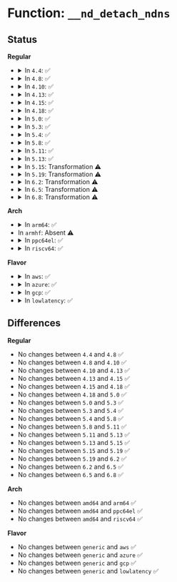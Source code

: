 # Function: <code>__nd_detach_ndns</code>

## Status
<b>Regular</b>
<ul>
<li>
<details>
<summary>In <code>4.4</code>: ✅</summary>

```c
void __nd_detach_ndns(struct device *dev, struct nd_namespace_common **_ndns);
```

**Collision:** Unique Global

**Inline:** No

**Transformation:** False

**Instances:**

```
In drivers/nvdimm/claim.c (ffffffff815a0af0)
Location: drivers/nvdimm/claim.c:20
Inline: False
Direct callers:
  - drivers/nvdimm/claim.c:nd_detach_ndns
  - drivers/nvdimm/btt_devs.c:nd_btt_probe
  - drivers/nvdimm/pfn_devs.c:nd_pfn_probe
```
**Symbols:**

```
ffffffff815a0af0-ffffffff815a0b83: __nd_detach_ndns (STB_GLOBAL)
```
</details>
</li>
<li>
<details>
<summary>In <code>4.8</code>: ✅</summary>

```c
void __nd_detach_ndns(struct device *dev, struct nd_namespace_common **_ndns);
```

**Collision:** Unique Global

**Inline:** No

**Transformation:** False

**Instances:**

```
In drivers/nvdimm/claim.c (ffffffff815f6e40)
Location: drivers/nvdimm/claim.c:21
Inline: False
Direct callers:
  - drivers/nvdimm/claim.c:nd_detach_ndns
  - drivers/nvdimm/btt_devs.c:nd_btt_probe
  - drivers/nvdimm/pfn_devs.c:nd_pfn_probe
  - drivers/nvdimm/dax_devs.c:nd_dax_probe
```
**Symbols:**

```
ffffffff815f6e40-ffffffff815f6ed3: __nd_detach_ndns (STB_GLOBAL)
```
</details>
</li>
<li>
<details>
<summary>In <code>4.10</code>: ✅</summary>

```c
void __nd_detach_ndns(struct device *dev, struct nd_namespace_common **_ndns);
```

**Collision:** Unique Global

**Inline:** No

**Transformation:** False

**Instances:**

```
In drivers/nvdimm/claim.c (ffffffff816250c0)
Location: drivers/nvdimm/claim.c:21
Inline: False
Direct callers:
  - drivers/nvdimm/claim.c:nd_detach_ndns
  - drivers/nvdimm/btt_devs.c:nd_btt_probe
  - drivers/nvdimm/pfn_devs.c:nd_pfn_probe
  - drivers/nvdimm/dax_devs.c:nd_dax_probe
```
**Symbols:**

```
ffffffff816250c0-ffffffff8162514b: __nd_detach_ndns (STB_GLOBAL)
```
</details>
</li>
<li>
<details>
<summary>In <code>4.13</code>: ✅</summary>

```c
void __nd_detach_ndns(struct device *dev, struct nd_namespace_common **_ndns);
```

**Collision:** Unique Global

**Inline:** No

**Transformation:** False

**Instances:**

```
In drivers/nvdimm/claim.c (ffffffff8163a060)
Location: drivers/nvdimm/claim.c:21
Inline: False
Direct callers:
  - drivers/nvdimm/claim.c:nd_namespace_store
  - drivers/nvdimm/claim.c:nd_detach_ndns
```
**Symbols:**

```
ffffffff8163a060-ffffffff8163a101: __nd_detach_ndns (STB_GLOBAL)
```
</details>
</li>
<li>
<details>
<summary>In <code>4.15</code>: ✅</summary>

```c
void __nd_detach_ndns(struct device *dev, struct nd_namespace_common **_ndns);
```

**Collision:** Unique Global

**Inline:** No

**Transformation:** False

**Instances:**

```
In drivers/nvdimm/claim.c (ffffffff816a2c60)
Location: drivers/nvdimm/claim.c:21
Inline: False
Direct callers:
  - drivers/nvdimm/claim.c:nd_namespace_store
  - drivers/nvdimm/claim.c:nd_detach_ndns
```
**Symbols:**

```
ffffffff816a2c60-ffffffff816a2d01: __nd_detach_ndns (STB_GLOBAL)
```
</details>
</li>
<li>
<details>
<summary>In <code>4.18</code>: ✅</summary>

```c
void __nd_detach_ndns(struct device *dev, struct nd_namespace_common **_ndns);
```

**Collision:** Unique Global

**Inline:** No

**Transformation:** False

**Instances:**

```
In drivers/nvdimm/claim.c (ffffffff816dedf0)
Location: drivers/nvdimm/claim.c:21
Inline: False
Direct callers:
  - drivers/nvdimm/claim.c:nd_namespace_store
  - drivers/nvdimm/claim.c:nd_detach_ndns
```
**Symbols:**

```
ffffffff816dedf0-ffffffff816dee8f: __nd_detach_ndns (STB_GLOBAL)
```
</details>
</li>
<li>
<details>
<summary>In <code>5.0</code>: ✅</summary>

```c
void __nd_detach_ndns(struct device *dev, struct nd_namespace_common **_ndns);
```

**Collision:** Unique Global

**Inline:** No

**Transformation:** False

**Instances:**

```
In drivers/nvdimm/claim.c (ffffffff817011d0)
Location: drivers/nvdimm/claim.c:21
Inline: False
Direct callers:
  - drivers/nvdimm/claim.c:nd_namespace_store
  - drivers/nvdimm/claim.c:nd_detach_ndns
```
**Symbols:**

```
ffffffff817011d0-ffffffff8170126f: __nd_detach_ndns (STB_GLOBAL)
```
</details>
</li>
<li>
<details>
<summary>In <code>5.3</code>: ✅</summary>

```c
void __nd_detach_ndns(struct device *dev, struct nd_namespace_common **_ndns);
```

**Collision:** Unique Global

**Inline:** No

**Transformation:** False

**Instances:**

```
In drivers/nvdimm/claim.c (ffffffff8173b050)
Location: drivers/nvdimm/claim.c:13
Inline: False
Direct callers:
  - drivers/nvdimm/claim.c:nd_namespace_store
  - drivers/nvdimm/claim.c:nd_detach_ndns
```
**Symbols:**

```
ffffffff8173b050-ffffffff8173b0ef: __nd_detach_ndns (STB_GLOBAL)
```
</details>
</li>
<li>
<details>
<summary>In <code>5.4</code>: ✅</summary>

```c
void __nd_detach_ndns(struct device *dev, struct nd_namespace_common **_ndns);
```

**Collision:** Unique Global

**Inline:** No

**Transformation:** False

**Instances:**

```
In drivers/nvdimm/claim.c (ffffffff8175ed20)
Location: drivers/nvdimm/claim.c:13
Inline: False
Direct callers:
  - drivers/nvdimm/claim.c:nd_namespace_store
  - drivers/nvdimm/claim.c:nd_detach_ndns
```
**Symbols:**

```
ffffffff8175ed20-ffffffff8175edbf: __nd_detach_ndns (STB_GLOBAL)
```
</details>
</li>
<li>
<details>
<summary>In <code>5.8</code>: ✅</summary>

```c
void __nd_detach_ndns(struct device *dev, struct nd_namespace_common **_ndns);
```

**Collision:** Unique Global

**Inline:** No

**Transformation:** False

**Instances:**

```
In drivers/nvdimm/claim.c (ffffffff8181e700)
Location: drivers/nvdimm/claim.c:13
Inline: False
Direct callers:
  - drivers/nvdimm/claim.c:nd_detach_and_reset
  - drivers/nvdimm/claim.c:nd_detach_ndns
```
**Symbols:**

```
ffffffff8181e700-ffffffff8181e79f: __nd_detach_ndns (STB_GLOBAL)
```
</details>
</li>
<li>
<details>
<summary>In <code>5.11</code>: ✅</summary>

```c
void __nd_detach_ndns(struct device *dev, struct nd_namespace_common **_ndns);
```

**Collision:** Unique Global

**Inline:** No

**Transformation:** False

**Instances:**

```
In drivers/nvdimm/claim.c (ffffffff8182d640)
Location: drivers/nvdimm/claim.c:14
Inline: False
Direct callers:
  - drivers/nvdimm/claim.c:nd_detach_and_reset
  - drivers/nvdimm/claim.c:nd_detach_ndns
```
**Symbols:**

```
ffffffff8182d640-ffffffff8182d6df: __nd_detach_ndns (STB_GLOBAL)
```
</details>
</li>
<li>
<details>
<summary>In <code>5.13</code>: ✅</summary>

```c
void __nd_detach_ndns(struct device *dev, struct nd_namespace_common **_ndns);
```

**Collision:** Unique Global

**Inline:** No

**Transformation:** False

**Instances:**

```
In drivers/nvdimm/claim.c (ffffffff81810930)
Location: drivers/nvdimm/claim.c:14
Inline: False
Direct callers:
  - drivers/nvdimm/claim.c:nd_namespace_store
  - drivers/nvdimm/claim.c:nd_detach_ndns
```
**Symbols:**

```
ffffffff81810930-ffffffff818109cf: __nd_detach_ndns (STB_GLOBAL)
```
</details>
</li>
<li>
<details>
<summary>In <code>5.15</code>: Transformation ⚠️</summary>

```c
void __nd_detach_ndns(struct device *dev, struct nd_namespace_common **_ndns);
```

**Collision:** Unique Global

**Inline:** No

**Transformation:** True

**Instances:**

```
In drivers/nvdimm/claim.c (0)
Location: drivers/nvdimm/claim.c:14
Inline: False
Direct callers:
  - drivers/nvdimm/claim.c:nd_namespace_store
  - drivers/nvdimm/claim.c:nd_detach_ndns
```
**Symbols:**

```
ffffffff81d0b52e-ffffffff81d0b543: __nd_detach_ndns.cold (STB_LOCAL)
ffffffff8189af70-ffffffff8189b01e: __nd_detach_ndns (STB_GLOBAL)
```
</details>
</li>
<li>
<details>
<summary>In <code>5.19</code>: Transformation ⚠️</summary>

```c
void __nd_detach_ndns(struct device *dev, struct nd_namespace_common **_ndns);
```

**Collision:** Unique Global

**Inline:** No

**Transformation:** True

**Instances:**

```
In drivers/nvdimm/claim.c (0)
Location: drivers/nvdimm/claim.c:14
Inline: False
Direct callers:
  - drivers/nvdimm/claim.c:nd_namespace_store
  - drivers/nvdimm/claim.c:nd_detach_ndns
```
**Symbols:**

```
ffffffff81ed43f6-ffffffff81ed440b: __nd_detach_ndns.cold (STB_LOCAL)
ffffffff819e4690-ffffffff819e4751: __nd_detach_ndns (STB_GLOBAL)
```
</details>
</li>
<li>
<details>
<summary>In <code>6.2</code>: Transformation ⚠️</summary>

```c
void __nd_detach_ndns(struct device *dev, struct nd_namespace_common **_ndns);
```

**Collision:** Unique Global

**Inline:** No

**Transformation:** True

**Instances:**

```
In drivers/nvdimm/claim.c (0)
Location: drivers/nvdimm/claim.c:14
Inline: False
Direct callers:
  - drivers/nvdimm/claim.c:nd_namespace_store
  - drivers/nvdimm/claim.c:nd_detach_ndns
```
**Symbols:**

```
ffffffff8209b46c-ffffffff8209b481: __nd_detach_ndns.cold (STB_LOCAL)
ffffffff81b603e0-ffffffff81b604a1: __nd_detach_ndns (STB_GLOBAL)
```
</details>
</li>
<li>
<details>
<summary>In <code>6.5</code>: Transformation ⚠️</summary>

```c
void __nd_detach_ndns(struct device *dev, struct nd_namespace_common **_ndns);
```

**Collision:** Unique Global

**Inline:** No

**Transformation:** True

**Instances:**

```
In drivers/nvdimm/claim.c (0)
Location: drivers/nvdimm/claim.c:14
Inline: False
Direct callers:
  - drivers/nvdimm/claim.c:nd_namespace_store
  - drivers/nvdimm/claim.c:nd_detach_ndns
```
**Symbols:**

```
ffffffff8211c33b-ffffffff8211c350: __nd_detach_ndns.cold (STB_LOCAL)
ffffffff81bb3980-ffffffff81bb3a3f: __nd_detach_ndns (STB_GLOBAL)
```
</details>
</li>
<li>
<details>
<summary>In <code>6.8</code>: Transformation ⚠️</summary>

```c
void __nd_detach_ndns(struct device *dev, struct nd_namespace_common **_ndns);
```

**Collision:** Unique Global

**Inline:** No

**Transformation:** True

**Instances:**

```
In drivers/nvdimm/claim.c (0)
Location: drivers/nvdimm/claim.c:14
Inline: False
Direct callers:
  - drivers/nvdimm/claim.c:nd_namespace_store
  - drivers/nvdimm/claim.c:nd_detach_ndns
```
**Symbols:**

```
ffffffff821fa1c2-ffffffff821fa1d7: __nd_detach_ndns.cold (STB_LOCAL)
ffffffff81c07ed0-ffffffff81c07f8f: __nd_detach_ndns (STB_GLOBAL)
```
</details>
</li>
</ul>
<b>Arch</b>
<ul>
<li>
<details>
<summary>In <code>arm64</code>: ✅</summary>

```c
void __nd_detach_ndns(struct device *dev, struct nd_namespace_common **_ndns);
```

**Collision:** Unique Global

**Inline:** No

**Transformation:** False

**Instances:**

```
In drivers/nvdimm/claim.c (ffff800010960508)
Location: drivers/nvdimm/claim.c:13
Inline: False
Direct callers:
  - drivers/nvdimm/claim.c:nd_namespace_store
  - drivers/nvdimm/claim.c:nd_detach_ndns
```
**Symbols:**

```
ffff800010960508-ffff8000109605b8: __nd_detach_ndns (STB_GLOBAL)
```
</details>
</li>
<li>
In <code>armhf</code>: Absent ⚠️
</li>
<li>
<details>
<summary>In <code>ppc64el</code>: ✅</summary>

```c
void __nd_detach_ndns(struct device *dev, struct nd_namespace_common **_ndns);
```

**Collision:** Unique Global

**Inline:** No

**Transformation:** False

**Instances:**

```
In drivers/nvdimm/claim.c (c000000000a134a0)
Location: drivers/nvdimm/claim.c:13
Inline: False
Direct callers:
  - drivers/nvdimm/claim.c:nd_namespace_store
  - drivers/nvdimm/claim.c:nd_detach_ndns
```
**Symbols:**

```
c000000000a134a0-c000000000a1359c: __nd_detach_ndns (STB_GLOBAL)
```
</details>
</li>
<li>
<details>
<summary>In <code>riscv64</code>: ✅</summary>

```c
void __nd_detach_ndns(struct device *dev, struct nd_namespace_common **_ndns);
```

**Collision:** Unique Global

**Inline:** No

**Transformation:** False

**Instances:**

```
In drivers/nvdimm/claim.c (ffffffe0005cdf6c)
Location: drivers/nvdimm/claim.c:13
Inline: False
Direct callers:
  - drivers/nvdimm/claim.c:nd_namespace_store
  - drivers/nvdimm/claim.c:nd_detach_ndns
```
**Symbols:**

```
ffffffe0005cdf6c-ffffffe0005ce010: __nd_detach_ndns (STB_GLOBAL)
```
</details>
</li>
</ul>
<b>Flavor</b>
<ul>
<li>
<details>
<summary>In <code>aws</code>: ✅</summary>

```c
void __nd_detach_ndns(struct device *dev, struct nd_namespace_common **_ndns);
```

**Collision:** Unique Global

**Inline:** No

**Transformation:** False

**Instances:**

```
In drivers/nvdimm/claim.c (ffffffff81713410)
Location: drivers/nvdimm/claim.c:13
Inline: False
Direct callers:
  - drivers/nvdimm/claim.c:nd_namespace_store
  - drivers/nvdimm/claim.c:nd_detach_ndns
```
**Symbols:**

```
ffffffff81713410-ffffffff817134af: __nd_detach_ndns (STB_GLOBAL)
```
</details>
</li>
<li>
<details>
<summary>In <code>azure</code>: ✅</summary>

```c
void __nd_detach_ndns(struct device *dev, struct nd_namespace_common **_ndns);
```

**Collision:** Unique Global

**Inline:** No

**Transformation:** False

**Instances:**

```
In drivers/nvdimm/claim.c (ffffffff816e6e90)
Location: drivers/nvdimm/claim.c:13
Inline: False
Direct callers:
  - drivers/nvdimm/claim.c:nd_namespace_store
  - drivers/nvdimm/claim.c:nd_detach_ndns
```
**Symbols:**

```
ffffffff816e6e90-ffffffff816e6f2f: __nd_detach_ndns (STB_GLOBAL)
```
</details>
</li>
<li>
<details>
<summary>In <code>gcp</code>: ✅</summary>

```c
void __nd_detach_ndns(struct device *dev, struct nd_namespace_common **_ndns);
```

**Collision:** Unique Global

**Inline:** No

**Transformation:** False

**Instances:**

```
In drivers/nvdimm/claim.c (ffffffff817521e0)
Location: drivers/nvdimm/claim.c:13
Inline: False
Direct callers:
  - drivers/nvdimm/claim.c:nd_namespace_store
  - drivers/nvdimm/claim.c:nd_detach_ndns
```
**Symbols:**

```
ffffffff817521e0-ffffffff8175227f: __nd_detach_ndns (STB_GLOBAL)
```
</details>
</li>
<li>
<details>
<summary>In <code>lowlatency</code>: ✅</summary>

```c
void __nd_detach_ndns(struct device *dev, struct nd_namespace_common **_ndns);
```

**Collision:** Unique Global

**Inline:** No

**Transformation:** False

**Instances:**

```
In drivers/nvdimm/claim.c (ffffffff8176d650)
Location: drivers/nvdimm/claim.c:13
Inline: False
Direct callers:
  - drivers/nvdimm/claim.c:nd_namespace_store
  - drivers/nvdimm/claim.c:nd_detach_ndns
```
**Symbols:**

```
ffffffff8176d650-ffffffff8176d6ef: __nd_detach_ndns (STB_GLOBAL)
```
</details>
</li>
</ul>

## Differences
<b>Regular</b>
<ul>
<li>
No changes between <code>4.4</code> and <code>4.8</code> ✅
</li>
<li>
No changes between <code>4.8</code> and <code>4.10</code> ✅
</li>
<li>
No changes between <code>4.10</code> and <code>4.13</code> ✅
</li>
<li>
No changes between <code>4.13</code> and <code>4.15</code> ✅
</li>
<li>
No changes between <code>4.15</code> and <code>4.18</code> ✅
</li>
<li>
No changes between <code>4.18</code> and <code>5.0</code> ✅
</li>
<li>
No changes between <code>5.0</code> and <code>5.3</code> ✅
</li>
<li>
No changes between <code>5.3</code> and <code>5.4</code> ✅
</li>
<li>
No changes between <code>5.4</code> and <code>5.8</code> ✅
</li>
<li>
No changes between <code>5.8</code> and <code>5.11</code> ✅
</li>
<li>
No changes between <code>5.11</code> and <code>5.13</code> ✅
</li>
<li>
No changes between <code>5.13</code> and <code>5.15</code> ✅
</li>
<li>
No changes between <code>5.15</code> and <code>5.19</code> ✅
</li>
<li>
No changes between <code>5.19</code> and <code>6.2</code> ✅
</li>
<li>
No changes between <code>6.2</code> and <code>6.5</code> ✅
</li>
<li>
No changes between <code>6.5</code> and <code>6.8</code> ✅
</li>
</ul>
<b>Arch</b>
<ul>
<li>
No changes between <code>amd64</code> and <code>arm64</code> ✅
</li>
<li>
No changes between <code>amd64</code> and <code>ppc64el</code> ✅
</li>
<li>
No changes between <code>amd64</code> and <code>riscv64</code> ✅
</li>
</ul>
<b>Flavor</b>
<ul>
<li>
No changes between <code>generic</code> and <code>aws</code> ✅
</li>
<li>
No changes between <code>generic</code> and <code>azure</code> ✅
</li>
<li>
No changes between <code>generic</code> and <code>gcp</code> ✅
</li>
<li>
No changes between <code>generic</code> and <code>lowlatency</code> ✅
</li>
</ul>
